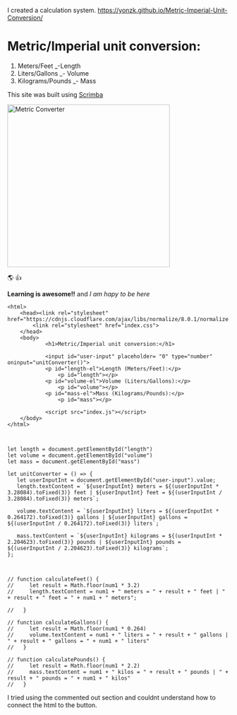 I created a calculation system.
https://yonzk.github.io/Metric-Imperial-Unit-Conversion/

# Metric/Imperial unit conversion:

1. Meters/Feet
  _-Length
2. Liters/Gallons
  _- Volume
3. Kilograms/Pounds
  _- Mass
  
  

This site was built using [Scrimba](https://scrimba.com/scrim/co2404bb7b527e59459c81d14)

<img width="368" alt="Metric Converter" src="https://user-images.githubusercontent.com/95213271/166163617-ebcb030d-b437-4ca4-a493-e6f3e057cf8e.png">

:earth_americas: :+1:

**Learning is awesome!!** and _I am hapy to be here_ 


```
<html>
    <head><link rel="stylesheet" href="https://cdnjs.cloudflare.com/ajax/libs/normalize/8.0.1/normalize.css">
        <link rel="stylesheet" href="index.css">
    </head>
    <body>
            <h1>Metric/Imperial unit conversion:</h1>
            
            <input id="user-input" placeholder= "0" type="number" oninput="unitConverter()">
            <p id="length-el">Length (Meters/Feet):</p>
                <p id="length"></p>
            <p id="volume-el">Volume (Liters/Gallons):</p>        
                <p id="volume"></p>
            <p id="mass-el">Mass (Kilograms/Pounds):</p>    
                <p id="mass"></p>
                
            <script src="index.js"></script>
    </body>
</html>



let length = document.getElementById("length")
let volume = document.getElementById("volume")
let mass = document.getElementById("mass")

let unitConverter = () => {
   let userInputInt = document.getElementById("user-input").value; 
   length.textContent = `${userInputInt} meters = ${(userInputInt * 3.28084).toFixed(3)} feet | ${userInputInt} feet = ${(userInputInt /     3.28084).toFixed(3)} meters`;
    
   volume.textContent = `${userInputInt} liters = ${(userInputInt * 0.264172).toFixed(3)} gallons | ${userInputInt} gallons = ${(userInputInt / 0.264172).toFixed(3)} liters`;
    
   mass.textContent = `${userInputInt} kilograms = ${(userInputInt * 2.204623).toFixed(3)} pounds | ${userInputInt} pounds = ${(userInputInt / 2.204623).toFixed(3)} kilograms`;
};



// function calculateFeet() { 
//     let result = Math.floor(num1 * 3.2)
//     length.textContent = num1 + " meters = " + result + " feet | " + result + " feet = " + num1 + " meters";

//   }
  
// function calculateGallons() { 
//     let result = Math.floor(num1 * 0.264)
//     volume.textContent = num1 + " liters = " + result + " gallons | " + result + " gallons = " + num1 + " liters"
//   }
  
// function calculatePounds() { 
//     let result = Math.floor(num1 * 2.2)
//     mass.textContent = num1 + " kilos = " + result + " pounds | " + result + " pounds = " + num1 + " kilos"
//   }
```

I tried using the commented out section and couldnt understand how to connect the html to the button.



